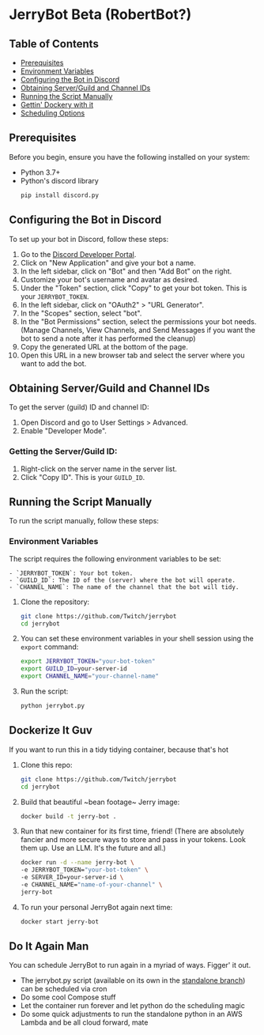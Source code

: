 # JerryBot Beta (RobertBot?)

## Table of Contents

- [Prerequisites](#prerequisites)
- [Environment Variables](#environment-variables)
- [Configuring the Bot in Discord](#configuring-the-bot-in-discord)
- [Obtaining Server/Guild and Channel IDs](#obtaining-serverguild-and-channel-ids)
- [Running the Script Manually](#running-the-script-manually)
- [Gettin' Dockery with it](#dockerize-it-guv)
- [Scheduling Options](#do-it-again-man)


## Prerequisites

Before you begin, ensure you have the following installed on your system:

- Python 3.7+ 
- Python's discord library
   ```sh
   pip install discord.py
   ```

## Configuring the Bot in Discord

To set up your bot in Discord, follow these steps:

1. Go to the [Discord Developer Portal](https://discord.com/developers/applications).
2. Click on "New Application" and give your bot a name.
3. In the left sidebar, click on "Bot" and then "Add Bot" on the right.
4. Customize your bot's username and avatar as desired.
5. Under the "Token" section, click "Copy" to get your bot token. This is your `JERRYBOT_TOKEN`.
6. In the left sidebar, click on "OAuth2" > "URL Generator".
7. In the "Scopes" section, select "bot".
8. In the "Bot Permissions" section, select the permissions your bot needs. (Manage Channels, View Channels, and Send Messages if you want the bot to send a note after it has performed the cleanup)
9. Copy the generated URL at the bottom of the page.
10. Open this URL in a new browser tab and select the server where you want to add the bot.

## Obtaining Server/Guild and Channel IDs

To get the server (guild) ID and channel ID:

1. Open Discord and go to User Settings > Advanced.
2. Enable "Developer Mode".

### Getting the Server/Guild ID:

1. Right-click on the server name in the server list.
2. Click "Copy ID". This is your `GUILD_ID`.

## Running the Script Manually

To run the script manually, follow these steps:

### Environment Variables

The script requires the following environment variables to be set:

    - `JERRYBOT_TOKEN`: Your bot token.
    - `GUILD_ID`: The ID of the (server) where the bot will operate.
    - `CHANNEL_NAME`: The name of the channel that the bot will tidy.

1. Clone the repository:

    ```sh
    git clone https://github.com/Twitch/jerrybot
    cd jerrybot
    ```
2. You can set these environment variables in your shell session using the `export` command:

    ```sh
    export JERRYBOT_TOKEN="your-bot-token"
    export GUILD_ID=your-server-id
    export CHANNEL_NAME="your-channel-name"
    ```
3. Run the script:

    ```sh
    python jerrybot.py
    ```

## Dockerize It Guv

If you want to run this in a tidy tidying container, because that's hot

1. Clone this repo:
    ```sh
    git clone https://github.com/Twitch/jerrybot
    cd jerrybot
    ```

2. Build that beautiful ~bean footage~ Jerry image:
    ```sh
    docker build -t jerry-bot .
    ```

3. Run that new container for its first time, friend!
    (There are absolutely fancier and more secure ways to store and pass in your tokens. Look them up. Use an LLM. It's the future and all.)
    ```sh
    docker run -d --name jerry-bot \
    -e JERRYBOT_TOKEN="your-bot-token" \
    -e SERVER_ID=your-server-id \
    -e CHANNEL_NAME="name-of-your-channel" \
    jerry-bot
    ```

4. To run your personal JerryBot again next time:
    ```sh
    docker start jerry-bot
    ```

## Do It Again Man
You can schedule JerryBot to run again in a myriad of ways. Figger' it out.

- The jerrybot.py script (available on its own in the [standalone branch](https://github.com/Twitch/jerrybot/tree/standalone)) can be scheduled via cron
- Do some cool Compose stuff 
- Let the container run forever and let python do the scheduling magic
- Do some quick adjustments to run the standalone python in an AWS Lambda and be all cloud forward, mate